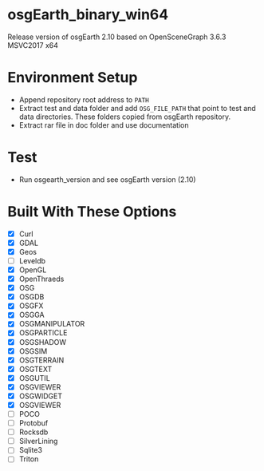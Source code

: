 # osgEarth_binary_win64
Release version of osgEarth 2.10 based on OpenSceneGraph 3.6.3 MSVC2017 x64 
# Environment Setup
- Append repository root address to `PATH`
- Extract test and data folder and add `OSG_FILE_PATH` that point to test and data directories. These folders copied from osgEarth repository.
- Extract rar file in doc folder and use documentation
# Test
- Run osgearth_version and see osgEarth version (2.10)
# Built With These Options
- [x] Curl
- [x] GDAL
- [x] Geos
- [ ] Leveldb
- [x] OpenGL
- [x] OpenThraeds
- [x] OSG
- [x] OSGDB
- [x] OSGFX
- [x] OSGGA
- [x] OSGMANIPULATOR
- [x] OSGPARTICLE
- [x] OSGSHADOW
- [x] OSGSIM
- [x] OSGTERRAIN
- [x] OSGTEXT
- [x] OSGUTIL
- [x] OSGVIEWER
- [x] OSGWIDGET
- [x] OSGVIEWER
- [ ] POCO
- [ ] Protobuf
- [ ] Rocksdb
- [ ] SilverLining
- [ ] Sqlite3
- [ ] Triton
